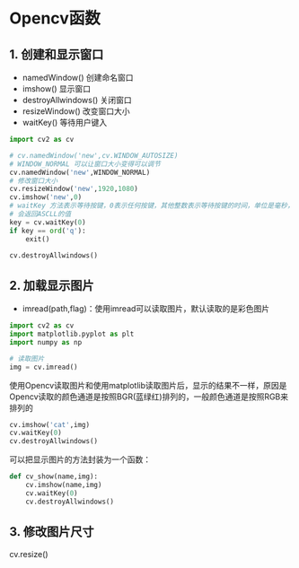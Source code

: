 # Opencv函数
## 1. 创建和显示窗口
* namedWindow()		创建命名窗口
* imshow()	显示窗口
* destroyAllwindows()	关闭窗口
* resizeWindow()	改变窗口大小
* waitKey()		等待用户键入
```python
import cv2 as cv

# cv.namedWindow('new',cv.WINDOW_AUTOSIZE)
# WINDOW_NORMAL 可以让窗口大小变得可以调节
cv.namedWindow('new',WINDOW_NORMAL)
# 修改窗口大小
cv.resizeWindow('new',1920,1080)
cv.imshow('new',0)
# waitKey 方法表示等待按键，0表示任何按键，其他整数表示等待按键的时间，单位是毫秒，超过时间没有发生按键操作窗口会自动关闭
# 会返回ASCLL的值
key = cv.waitKey(0)
if key == ord('q'):
	exit()

cv.destroyAllwindows()
```
## 2. 加载显示图片
* imread(path,flag)：使用imread可以读取图片，默认读取的是彩色图片
```python
import cv2 as cv
import matplotlib.pyplot as plt
import numpy as np

# 读取图片
img = cv.imread()
```
使用Opencv读取图片和使用matplotlib读取图片后，显示的结果不一样，原因是Opencv读取的颜色通道是按照BGR(蓝绿红)排列的，一般颜色通道是按照RGB来排列的
```python
cv.imshow('cat',img)
cv.waitKey(0)
cv.destroyAllwindows()
```
可以把显示图片的方法封装为一个函数：
```python
def cv_show(name,img):
	cv.imshow(name,img)
	cv.waitKey(0)
	cv.destroyAllwindows()
```
## 3. 修改图片尺寸
cv.resize()

















